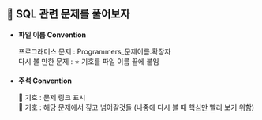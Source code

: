 ## 🦾 SQL 관련 문제를 풀어보자

* __파일 이름 Convention__

  프로그래머스 문제 : Programmers_문제이름.확장자<br>
  다시 볼 만한 문제 : ⭐️ 기호를 파일 이름 끝에 붙임
  
* __주석 Convention__

  📎 기호 : 문제 링크 표시 <br>
  📌 기호 : 해당 문제에서 짚고 넘어갈것들 (나중에 다시 볼 때 핵심만 빨리 보기 위함)
